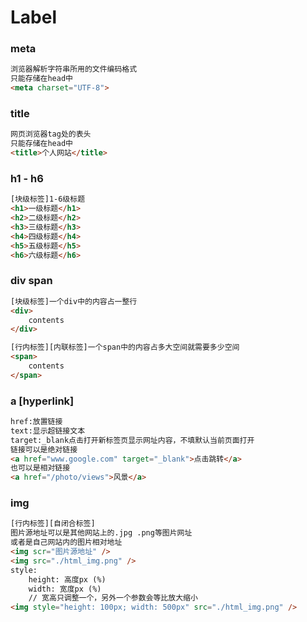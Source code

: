 # Label

### meta
```html
浏览器解析字符串所用的文件编码格式
只能存储在head中
<meta charset="UTF-8">
```

### title
```html
网页浏览器tag处的表头
只能存储在head中
<title>个人网站</title>
```

### h1 - h6
```html
[块级标签]1-6级标题
<h1>一级标题</h1>
<h2>二级标题</h2>
<h3>三级标题</h3>
<h4>四级标题</h4>
<h5>五级标题</h5>
<h6>六级标题</h6>
```

### div span
```html
[块级标签]一个div中的内容占一整行
<div>
    contents
</div>

[行内标签][内联标签]一个span中的内容占多大空间就需要多少空间
<span>
    contents
</span>
```

### a [hyperlink]
```html
href:放置链接
text:显示超链接文本
target:_blank点击打开新标签页显示网址内容，不填默认当前页面打开
链接可以是绝对链接
<a href="www.google.com" target="_blank">点击跳转</a>
也可以是相对链接
<a href="/photo/views">风景</a>
```

### img
```html
[行内标签][自闭合标签]
图片源地址可以是其他网站上的.jpg .png等图片网址
或者是自己网站内的图片相对地址
<img scr="图片源地址" />
<img src="./html_img.png" />
style:
    height: 高度px (%)
    width: 宽度px (%)
    // 宽高只调整一个，另外一个参数会等比放大缩小
<img style="height: 100px; width: 500px" src="./html_img.png" />
```